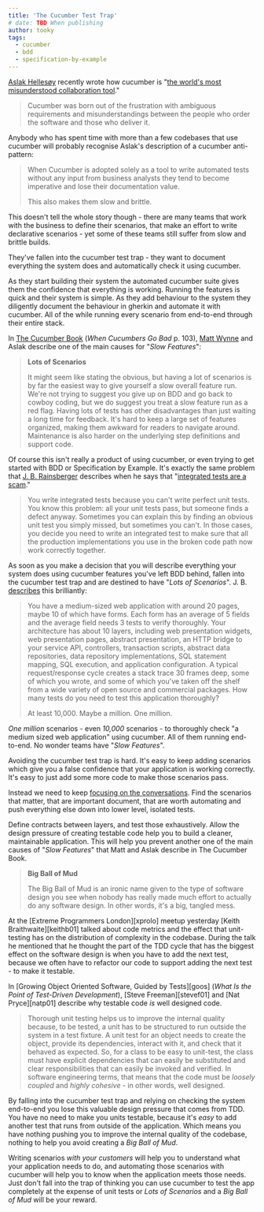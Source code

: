 ```yaml
---
title: 'The Cucumber Test Trap'
# date: TBD When publishing
author: tooky
tags:
  - cucumber
  - bdd
  - specification-by-example
---
```


[Aslak Hellesøy][aslak01] recently wrote how cucumber is "[the world's most
misunderstood collaboration tool][aslak02]."

  > Cucumber was born out of the frustration with ambiguous requirements and
  > misunderstandings between the people who order the software and those who
  > deliver it.

Anybody who has spent time with more than a few codebases that use cucumber will
probably recognise Aslak's description of a cucumber anti-pattern:

  > When Cucumber is adopted solely as a tool to write automated tests without
  > any input from business analysts they tend to become imperative and lose
  > their documentation value.
  >
  > This also makes them slow and brittle.

This doesn't tell the whole story though - there are many teams that work with
the business to define their scenarios, that make an effort to write declarative
scenarios - yet some of these teams still suffer from slow and brittle builds.

They've fallen into the cucumber test trap - they want to document everything
the system does and automatically check it using cucumber.

As they start building their system the automated cucumber suite gives them
the confidence that everything is working. Running the features is quick and
their system is simple. As they add behaviour to the system they diligently
document the behaviour in gherkin and automate it with cucumber. All of the
while running every scenario from end-to-end through their entire stack.

In [The Cucumber Book][mattw01] (*When Cucumbers Go Bad* p. 103), [Matt
Wynne][mattw02] and Aslak describe one of the main causes for "*Slow Features*":

  > **Lots of Scenarios**
  > 
  > It might seem like stating the obvious, but having a lot of scenarios is by
  > far the easiest way to give yourself a slow overall feature run. We're not
  > trying to suggest you give up on BDD and go back to cowboy coding, but we do
  > suggest you treat a slow feature run as a red flag. Having lots of tests has
  > other disadvantages than just waiting a long time for feedback. It's hard
  > to keep a large set of features organized, making them awkward for readers
  > to navigate around. Maintenance is also harder on the underlying step
  > definitions and support code.

Of course this isn't really a product of using cucumber, or even trying to get
started with BDD or Specification by Example. It's exactly the same problem that
[J. B. Rainsberger][jbrains01] describes when he says that "[integrated tests
are a scam][jbrains03]."

  > You write integrated tests because you can't write perfect unit tests. You
  > know this problem: all your unit tests pass, but someone finds a defect
  > anyway.  Sometimes you can explain this by finding an obvious unit test you
  > simply missed, but sometimes you can't. In those cases, you decide you need
  > to write an integrated test to make sure that all the production
  > implementations you use in the broken code path now work correctly together.

As soon as you make a decision that you will describe everything your system
does using cucumber features you've left BDD behind, fallen into the cucumber
test trap and are destined to have "*Lots of Scenarios*". J. B.
[describes][jbrains03] this brilliantly:

  > You have a medium-sized web application with around 20 pages, maybe 10 of
  > which have forms. Each form has an average of 5 fields and the average field
  > needs 3 tests to verify thoroughly. Your architecture has about 10 layers,
  > including web presentation widgets, web presentation pages, abstract
  > presentation, an HTTP bridge to your service API, controllers, transaction
  > scripts, abstract data repositories, data repository implementations, SQL
  > statement mapping, SQL execution, and application configuration. A typical
  > request/response cycle creates a stack trace 30 frames deep, some of which
  > you wrote, and some of which you've taken off the shelf from a wide variety
  > of open source and commercial packages. How many tests do you need to test
  > this application thoroughly?
  >
  > At least 10,000. Maybe a million. One million.

_One million_ scenarios - even _10,000_ scenarios - to thoroughly check "a
medium sized web application" using cucumber. All of them running end-to-end. No
wonder teams have "*Slow Features*".

Avoiding the cucumber test trap is hard. It's easy to keep adding scenarios
which give you a false confidence that your application is working correctly.
It's easy to just add some more code to make those scenarios pass.

Instead we need to keep [focusing on the conversations][lizk01]. Find the
scenarios that matter, that are important document, that are worth automating
and push everything else down into lower level, isolated tests.

Define contracts between layers, and test those exhaustively. Allow the design
pressure of creating testable code help you to build a cleaner, maintainable
application. This will help you prevent another one of the main causes of "*Slow
Features*" that Matt and Aslak describe in The Cucumber Book.

  > **Big Ball of Mud**
  >
  > The Big Ball of Mud is an ironic name given to the type of software design
  > you see when nobody has really made much effort to actually do any software
  > design. In other words, it's a big, tangled mess.

At the [Extreme Programmers London][xprolo] meetup yesterday [Keith
Braithwaite][keithb01] talked about code metrics and the effect that
unit-testing has on the distribution of complexity in the codebase. During the
talk he mentioned that he thought the part of the TDD cycle that has the biggest
effect on the software design is when you have to add the next test, because we
often have to refactor our code to support adding the next test - to make it
testable.

In [Growing Object Oriented Software, Guided by Tests][goos] (*What Is the Point
of Test-Driven Development*), [Steve Freeman][stevef01] and [Nat Pryce][natp01]
describe why testable code *is* well designed code.

  > Thorough unit testing helps us to improve the internal quality because, to
  > be tested, a unit has to be structured to run outside the system in a test
  > fixture. A unit test for an object needs to create the object, provide its
  > dependencies, interact with it, and check that it behaved as expected. So,
  > for a class to be easy to unit-test, the class must have explicit
  > dependencies that can easily be substituted and clear responsibilities that
  > can easily be invoked and verified. In software engineering terms, that
  > means that the code must be *loosely coupled* and *highly cohesive* - in
  > other words, well designed.

By falling into the cucumber test trap and relying on checking the system
end-to-end you lose this valuable design pressure that comes from TDD. You have
no need to make you units testable, because it's *easy* to add another test that
runs from outside of the application. Which means you have nothing pushing you
to improve the internal quality of the codebase, nothing to help you avoid
creating a *Big Ball of Mud*.

Writing scenarios *with your customers* will help you to understand what your
application needs to do, and automating those scenarios with cucumber will help
you to know when the application meets those needs. Just don't fall into the
trap of thinking you can use cucumber to test the app completely at the expense
of unit tests or *Lots of Scenarios* and a *Big Ball of Mud* will be your
reward.

[aslak01]: https://twitter.com/aslak_hellesoy
[aslak02]: https://cucumber.pro/blog/2014/03/03/the-worlds-most-misunderstood-collaboration-tool.html
[mattw01]: http://pragprog.com/book/hwcuc/the-cucumber-book
[mattw02]: https://twitter.com/mattwynne
[jbrains01]: https://twitter.com/jbrains/
[jbrains02]: http://vimeo.com/80533536
[jbrains03]: http://blog.thecodewhisperer.com/2010/10/16/integrated-tests-are-a-scam/
[lizk01]: http://lizkeogh.com/2011/09/22/conversational-patterns-in-bdd/
